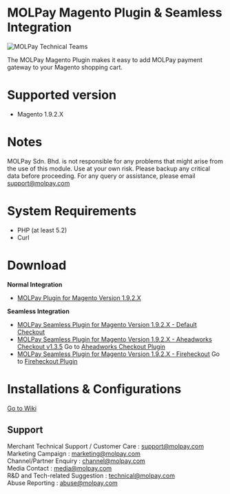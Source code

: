 MOLPay Magento Plugin & Seamless Integration
============================================
![MOLPay Technical Teams](https://github.com/MOLPay/Magento_Plugin/wiki/images/molpay-developer.jpg)

The MOLPay Magento Plugin makes it easy to add MOLPay payment gateway to your Magento shopping cart.

# Supported version
- Magento 1.9.2.X

# Notes
MOLPay Sdn. Bhd. is not responsible for any problems that might arise from the use of this module. Use at your own risk. Please backup any critical data before proceeding. For any query or assistance, please email support@molpay.com

# System Requirements
- PHP (at least 5.2) 
- Curl

# Download
**Normal Integration**
- [MOLPay Plugin for Magento Version 1.9.2.X](https://github.com/MOLPay/Magento_Plugin/tree/Version-1.9.2.x/dist)

**Seamless Integration**
- [MOLPay Seamless Plugin for Magento Version 1.9.2.X - Default Checkout](https://github.com/MOLPay/Magento_Plugin/tree/Version-1.9.2.x/dist)
- [MOLPay Seamless Plugin for Magento Version 1.9.2.X - Aheadworks Checkout v1.3.5](https://github.com/MOLPay/Magento_Plugin/tree/Version-1.9.2.x/dist) Go to [Aheadworks Checkout Plugin](https://ecommerce.aheadworks.com/magento-extensions/one-step-checkout.html)
- [MOLPay Seamless Plugin for Magento Version 1.9.2.X - Fireheckout](https://github.com/MOLPay/Magento_Plugin/tree/Version-1.9.2.x/dist) Go to [Fireheckout Plugin](http://firecheckout.com/)

# Installations & Configurations
[Go to Wiki](https://github.com/MOLPay/Magento_Plugin/wiki/Installation)


Support
-------

Merchant Technical Support / Customer Care : support@molpay.com <br>
Marketing Campaign : marketing@molpay.com <br>
Channel/Partner Enquiry : channel@molpay.com <br>
Media Contact : media@molpay.com <br>
R&D and Tech-related Suggestion : technical@molpay.com <br>
Abuse Reporting : abuse@molpay.com
